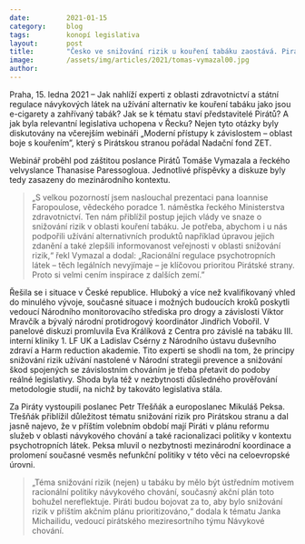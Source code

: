 ```yaml
---
date:         2021-01-15
category:     blog
tags:         konopí legislativa
layout:       post
title:        "Česko ve snižování rizik u kouření tabáku zaostává. Piráti spolu s experty volají po zlepšení"
image:        /assets/img/articles/2021/tomas-vymazal00.jpg
author:       
---
```





 

Praha, 15. ledna 2021 – Jak nahlíží experti z oblasti zdravotnictví a státní regulace návykových látek na užívání alternativ ke kouření tabáku jako jsou e-cigarety a zahřívaný tabák? Jak se k tématu staví představitelé Pirátů? A jak byla relevantní legislativa uchopena v Řecku? Nejen tyto otázky byly diskutovány na včerejším webináři „Moderní přístupy k závislostem – oblast boje s kouřením”, který s Pirátskou stranou pořádal Nadační fond ZET.

Webinář proběhl pod záštitou poslance Pirátů Tomáše Vymazala a řeckého velvyslance Thanasise Paressogloua. Jednotlivé příspěvky a diskuze byly tedy zasazeny do mezinárodního kontextu.

> „S velkou pozorností jsem naslouchal prezentaci pana Ioannise Faropoulose, vědeckého poradce 1. náměstka řeckého Ministerstva zdravotnictví. Ten nám přiblížil postup jejich vlády ve snaze o snižování rizik v oblasti kouření tabáku. Je potřeba, abychom i u nás podpořili užívání alternativních produktů například úpravou jejich zdanění a také zlepšili informovanost veřejnosti v oblasti snižování rizik,“ řekl Vymazal a dodal: „Racionální regulace psychotropních látek –⁠ těch legálních nevyjímaje –⁠ je klíčovou prioritou Pirátské strany. Proto si velmi cením inspirace z dalších zemí.”

Řešila se i situace v České republice. Hluboký a více než kvalifikovaný vhled do minulého vývoje, současné situace i možných budoucích kroků poskytli vedoucí Národního monitorovacího střediska pro drogy a závislosti Viktor Mravčík a bývalý národní protidrogový koordinátor Jindřich Vobořil. V panelové diskuzi promluvila Eva Králíková z Centra pro závislé na tabáku III. interní kliniky 1. LF UK a Ladislav Csérny z Národního ústavu duševního zdraví a Harm reduction akademie. Tito experti se shodli na tom, že principy snižování rizik užívání nastolené v Národní strategii prevence a snižování škod spojených se závislostním chováním je třeba přetavit do podoby reálné legislativy. Shoda byla též v nezbytnosti důsledného prověřování metodologie studií, na nichž by takováto legislativa stála.

Za Piráty vystoupili poslanec Petr Třešňák a europoslanec Mikuláš Peksa. Třešňák přiblížil důležitost tématu snižování rizik pro Pirátskou stranu a dal jasně najevo, že v příštím volebním období mají Piráti v plánu reformu služeb v oblasti návykového chování a také racionalizaci politiky v kontextu psychotropních látek. Peksa mluvil o nezbytnosti mezinárodní koordinace a prolomení současné vesměs nefunkční politiky v této věci na celoevropské úrovni. 

> „Téma snižování rizik (nejen) u tabáku by mělo být ústředním motivem racionální politiky návykového chování, současný akční plán toto bohužel nereflektuje. Piráti budou bojovat za to, aby bylo snižování rizik v příštím akčním plánu prioritizováno,“ dodala k tématu Janka Michailidu, vedoucí pirátského meziresortního týmu Návykové chování.

